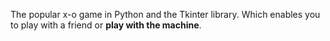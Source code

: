 The popular x-o game in Python and the Tkinter library.
Which enables you to play with a friend or **play with the machine**.